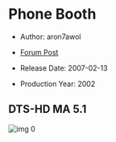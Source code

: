 # Phone Booth

* Author: aron7awol

* [Forum Post](https://www.avsforum.com/threads/bass-eq-for-filtered-movies.2995212/post-56894132)

* Release Date: 2007-02-13
* Production Year: 2002

## DTS-HD MA 5.1

![img 0](https://i.imgur.com/rIMkzox.jpg)

